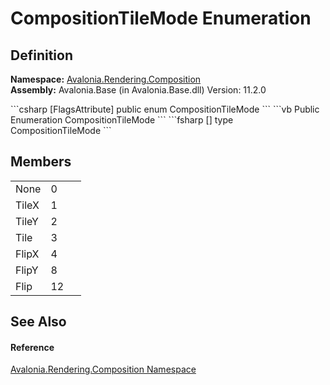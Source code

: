 # CompositionTileMode Enumeration




## Definition
**Namespace:** <a href="N_Avalonia_Rendering_Composition">Avalonia.Rendering.Composition</a>  
**Assembly:** Avalonia.Base (in Avalonia.Base.dll) Version: 11.2.0

<Tabs groupId="api-code-preview">
<TabItem value="csharp" label="C#">
```csharp
[FlagsAttribute]
public enum CompositionTileMode
```
</TabItem>
<TabItem value="vb" label="VB">
```vb
<FlagsAttribute>
Public Enumeration CompositionTileMode
```
</TabItem>
<TabItem value="fsharp" label="F#">
```fsharp
[<FlagsAttribute>]
type CompositionTileMode
```
</TabItem>
</Tabs>



## Members
<table>
<tr>
<td>None</td>
<td>0</td>
<td> </td>
</tr>
<tr>
<td>TileX</td>
<td>1</td>
<td> </td>
</tr>
<tr>
<td>TileY</td>
<td>2</td>
<td> </td>
</tr>
<tr>
<td>Tile</td>
<td>3</td>
<td> </td>
</tr>
<tr>
<td>FlipX</td>
<td>4</td>
<td> </td>
</tr>
<tr>
<td>FlipY</td>
<td>8</td>
<td> </td>
</tr>
<tr>
<td>Flip</td>
<td>12</td>
<td> </td>
</tr>
</table>

## See Also


#### Reference
<a href="N_Avalonia_Rendering_Composition">Avalonia.Rendering.Composition Namespace</a>  
